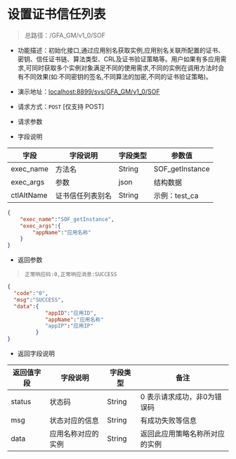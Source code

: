 # 设置证书信任列表


> 总路径：/GFA_GM/v1_0/SOF

* 功能描述：初始化接口,通过应用别名获取实例,应用别名关联所配置的证书、密钥、信任证书链、算法类型、CRL及证书验证策略等。用户如果有多应用需求,可同时获取多个实例对象满足不同的使用需求,不同的实例在调用方法时会有不同效果(如:不同密钥的签名,不同算法的加密,不同的证书验证策略)。
* 演示地址：[localhost:8899/svs/GFA_GM/v1_0/SOF](localhost:8899/svs/GFA_GM/v1_0/SOF)
* 请求方式：`POST` [仅支持 POST]

* 请求参数

* 字段说明

|字段|字段说明|字段类型|参数值|
|---|---|---|---|
|exec_name|方法名|String|SOF_getInstance|
|exec_args|参数|json|结构数据|
|ctlAltName|证书信任列表别名|String|示例：test_ca|

``` json
{
    "exec_name":"SOF_getInstance",
    "exec_args":{
        "appName":"应用名称"
    }
}
```

* 返回参数
>` 正常响应码:0,正常响应消息:SUCCESS `

``` json
{
  "code":"0",
  "msg":"SUCCESS",
  "data":{
            "appID":"应用ID",
            "appName":"应用名称"
            "appIP":"应用IP"
         }
}
```

* 返回字段说明

|返回值字段|字段说明|字段类型|备注|
|---|---|---|---|
|status|状态码|String|0 表示请求成功，非0为错误码|
|msg|状态对应的信息|String|有成功失败等信息|
|data|应用名称对应的实例|String|返回此应用策略名称所对应的实例|








